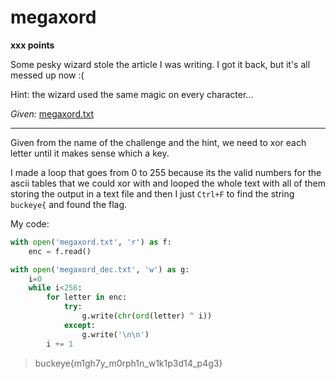 # megaxord

**xxx points**

Some pesky wizard stole the article I was writing. I got it back, but it's all messed up now :(

Hint: the wizard used the same magic on every character...

*Given:* [megaxord.txt](https://github.com/LeonGurin/BuckeyeCTF-2022/blob/main/megaxord/megaxord.txt)

___

Given from the name of the challenge and the hint, we need to xor each letter until it makes sense which a key.

I made a loop that goes from 0 to 255 because its the valid numbers for the ascii tables that we could xor with and looped the whole text with all of them storing the output in a text file and then I just `Ctrl+F` to find the string `buckeye{` and found the flag.

My code:

```python
with open('megaxord.txt', 'r') as f:
    enc = f.read()

with open('megaxord_dec.txt', 'w') as g:
    i=0
    while i<256:
        for letter in enc:
            try:
                g.write(chr(ord(letter) ^ i))
            except:
                g.write('\n\n')
        i += 1
```

>buckeye{m1gh7y_m0rph1n_w1k1p3d14_p4g3}
